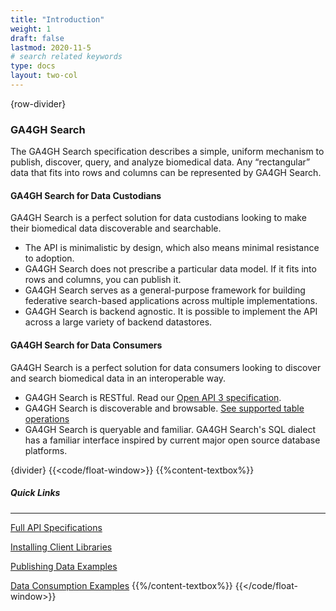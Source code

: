 ```yaml
---
title: "Introduction"
weight: 1
draft: false
lastmod: 2020-11-5
# search related keywords
type: docs
layout: two-col
---
```

{row-divider}
### GA4GH Search
The GA4GH Search specification describes a simple, uniform mechanism to publish, discover, query, and analyze biomedical data. Any “rectangular” data that fits into rows and columns can be represented by GA4GH Search. 

#### GA4GH Search for Data Custodians
GA4GH Search is a perfect solution for data custodians looking to make their biomedical data discoverable and searchable. 
- The API is minimalistic by design, which also means minimal resistance to adoption. 
- GA4GH Search does not prescribe a particular data model. If it fits into rows and columns, you can publish it.
- GA4GH Search serves as a general-purpose framework for building federative search-based applications across multiple implementations.
- GA4GH Search is backend agnostic. It is possible to implement the API across a large variety of backend datastores.

#### GA4GH Search for Data Consumers
GA4GH Search is a perfect solution for data consumers looking to discover and search biomedical data in an interoperable way.
- GA4GH Search is RESTful. Read our [Open API 3 specification](/api/).
- GA4GH Search is discoverable and browsable. [See supported table operations](/docs/reference/sql-functions/)
- GA4GH Search is queryable and familiar. GA4GH Search's SQL dialect has a familiar interface inspired by current major open source database platforms.

{divider}
{{<code/float-window>}}
{{%content-textbox%}}
##### Quick Links
---
[Full API Specifications](/api)

[Installing Client Libraries](/docs/getting-started/clients/)

[Publishing Data Examples](/docs/getting-started/provision-data/)

[Data Consumption Examples](/docs/getting-started/consume-data/)
{{%/content-textbox%}}
{{</code/float-window>}}